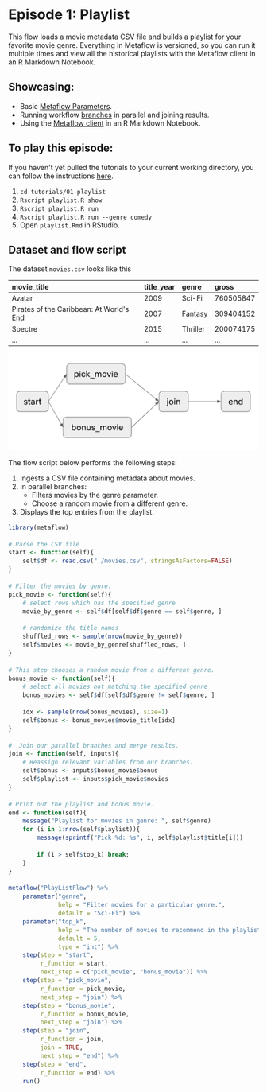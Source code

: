 # Episode 1: Playlist

This flow loads a movie metadata CSV file and builds a playlist for your favorite movie genre. Everything in Metaflow is versioned, so you can run it multiple times and view all the historical playlists with the Metaflow client in an R Markdown Notebook.

## Showcasing:

* Basic [Metaflow Parameters](../../../metaflow/basics.md#how-to-define-parameters-for-flows).
* Running workflow [branches](../../../metaflow/basics.md#branch) in parallel and joining results.
* Using the [Metaflow client](../../../metaflow/client.md) in an R Markdown Notebook.

## To play this episode:

If you haven't yet pulled the tutorials to your current working directory, you can follow the instructions [here](../#pull-tutorials). 

1. `cd tutorials/01-playlist`
2. `Rscript playlist.R show`
3. `Rscript playlist.R run`
4. `Rscript playlist.R run --genre comedy`
5. Open `playlist.Rmd` in RStudio.

## Dataset and flow script

The dataset `movies.csv` looks like this

| movie\_title | title\_year | genre | gross |
| :--- | :--- | :--- | :--- |
| Avatar | 2009 | Sci-Fi | 760505847 |
| Pirates of the Caribbean: At World's End | 2007 | Fantasy | 309404152 |
| Spectre | 2015 | Thriller | 200074175 |
| ... | ... | ... | ... |

![](../../../.gitbook/assets/tutorial-episode-1.png)

The flow script below performs the following steps:

1. Ingests a CSV file containing metadata about movies.
2. In parallel branches:
   * Filters movies by the genre parameter.
   * Choose a random movie from a different genre.
3. Displays the top entries from the playlist.

```r
library(metaflow)

# Parse the CSV file 
start <- function(self){
    self$df <- read.csv("./movies.csv", stringsAsFactors=FALSE)
}

# Filter the movies by genre.
pick_movie <- function(self){
    # select rows which has the specified genre
    movie_by_genre <- self$df[self$df$genre == self$genre, ]

    # randomize the title names
    shuffled_rows <- sample(nrow(movie_by_genre))
    self$movies <- movie_by_genre[shuffled_rows, ]
}

# This step chooses a random movie from a different genre.
bonus_movie <- function(self){
    # select all movies not matching the specified genre
    bonus_movies <- self$df[self$df$genre != self$genre, ]

    idx <- sample(nrow(bonus_movies), size=1)
    self$bonus <- bonus_movies$movie_title[idx]
}

#  Join our parallel branches and merge results.
join <- function(self, inputs){
    # Reassign relevant variables from our branches.
    self$bonus <- inputs$bonus_movie$bonus
    self$playlist <- inputs$pick_movie$movies
}

# Print out the playlist and bonus movie.
end <- function(self){
    message("Playlist for movies in genre: ", self$genre)
    for (i in 1:nrow(self$playlist)){
        message(sprintf("Pick %d: %s", i, self$playlist$title[i]))

        if (i > self$top_k) break; 
    }
}

metaflow("PlayListFlow") %>% 
    parameter("genre", 
              help = "Filter movies for a particular genre.", 
              default = "Sci-Fi") %>%    
    parameter("top_k",
              help = "The number of movies to recommend in the playlist.",
              default = 5,
              type = "int") %>%
    step(step = "start", 
         r_function = start, 
         next_step = c("pick_movie", "bonus_movie")) %>%
    step(step = "pick_movie",
         r_function = pick_movie,
         next_step = "join") %>%
    step(step = "bonus_movie",
         r_function = bonus_movie,
         next_step = "join") %>%
    step(step = "join",
         r_function = join,
         join = TRUE,
         next_step = "end") %>%
    step(step = "end", 
         r_function = end) %>%
    run()
```

